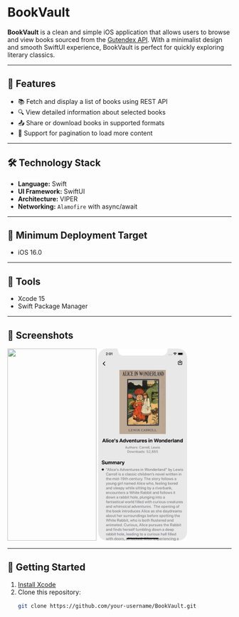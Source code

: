 # BookVault

**BookVault** is a clean and simple iOS application that allows users to browse and view books sourced from the [Gutendex API](https://gutendex.com/). With a minimalist design and smooth SwiftUI experience, BookVault is perfect for quickly exploring literary classics.

---

## 📌 Features

- 📚 Fetch and display a list of books using REST API
- 🔍 View detailed information about selected books
- 📤 Share or download books in supported formats
- 🔄 Support for pagination to load more content

---

## 🛠 Technology Stack

- **Language:** Swift
- **UI Framework:** SwiftUI
- **Architecture:** VIPER
- **Networking:** `Alamofire` with async/await

---

## 📱 Minimum Deployment Target

- iOS 16.0

---

## 🔧 Tools

- Xcode 15
- Swift Package Manager

---

## 📸 Screenshots

<img src="https://github.com/jayuunadkat/BookVault/BookVault/Image-Resources/Image-1.png" width="200" height="432" />
<img src="BookVault/Image-Resources/Image-2.png" width="200" height="432" />

---

## 🚀 Getting Started

1. [Install Xcode](https://developer.apple.com/xcode/)
2. Clone this repository:
   ```bash
   git clone https://github.com/your-username/BookVault.git
